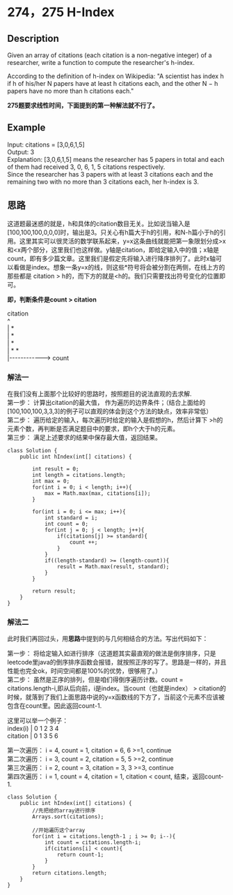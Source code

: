 # 274，275  H-Index

## Description

Given an array of citations (each citation is a non-negative integer) of a researcher, write a function to compute the researcher's h-index.

According to the definition of h-index on Wikipedia: "A scientist has index h if h of his/her N papers have at least h citations each, and the other N − h papers have no more than h citations each."


**275题要求线性时间，下面提到的第一种解法就不行了。**

## Example

Input: citations = [3,0,6,1,5]  
Output: 3   
Explanation: [3,0,6,1,5] means the researcher has 5 papers in total and each of them had received 3, 0, 6, 1, 5 citations respectively.   
Since the researcher has 3 papers with at least 3 citations each and the remaining two with no more than 3 citations each, her h-index is 3.  

## 思路

这道题最迷惑的就是，h和具体的citation数目无关。比如说当输入是[100,100,100,0,0,0]时，输出是3。只关心有h篇大于h的引用，和N-h篇小于h的引用。这里其实可以很灵活的数学联系起来，y=x这条曲线就能把第一象限划分成>x和<x两个部分，这里我们也这样做。y轴是citation，即给定输入中的值；x轴是count，即有多少篇文章。这里我们是假定先将输入进行降序排列了。此时x轴可以看做是index。想象一条y=x的线，则这些*符号将会被分割在两侧，在线上方的 那些都是 citation > h的，而下方的就是<h的。我们只需要找出符号变化的位置即可。

**即，判断条件是count > citation**

citation  
^   
| *  
|  *   
|    *  
|      *  *  
|------------> count


### 解法一

在我们没有上面那个比较好的思路时，按照题目的说法直观的去求解.  
第一步： 计算出citation的最大值， 作为遍历的边界条件；（结合上面给的[100,100,100,3,3,3]的例子可以直观的体会到这个方法的缺点，效率非常低）  
第二步： 遍历给定的输入，每次遍历时给定的输入是假想的h，然后计算下 >h的元素个数，再判断是否满足题目中的要求，即h个大于h的元素。  
第三步： 满足上述要求的结果中保存最大值，返回结果。  

	class Solution {
	    public int hIndex(int[] citations) {
	        
	        int result = 0;
	        int length = citations.length;
	        int max = 0;
	        for(int i = 0; i < length; i++){
	            max = Math.max(max, citations[i]);
	        }
	        
	        for(int i = 0; i <= max; i++){
	            int standard = i;
	            int count = 0;
	            for(int j = 0; j < length; j++){
	                if(citations[j] >= standard){
	                    count ++;
	                }
	            }
	            if((length-standard) >= (length-count)){
	                result = Math.max(result, standard);
	            }
	        }
	        
	        return result;
	    }
	}


### 解法二

此时我们再回过头，用**思路**中提到的与几何相结合的方法。写出代码如下：

第一步： 将给定输入如进行排序（这道题其实最直观的做法是倒序排序，只是leetcode里java的倒序排序函数会报错，就按照正序的写了。思路是一样的，并且性能也完全ok，时间空间都是100%的优势，很够用了。）    
第二步： 虽然是正序的排列，但是咱们得倒序遍历计数。count = citations.length-i,即从后向前，i是index。当count（也就是index） > citation的时候，就落到了我们上面思路中说的y=x函数线的下方了，当前这个元素不应该被包含在count里。因此返回count-1.  

这里可以举一个例子：    
index(i) |  0  1  2  3  4  
citation |  0  1  3  5  6  

第一次遍历：  i = 4, count = 1, citation = 6, 6 >=1, continue  
第二次遍历：  i = 3, count = 2, citation = 5, 5 >=2, continue  
第三次遍历：  i = 2, count = 3, citation = 3, 3 >=3, continue  
第四次遍历：  i = 1, count = 4, citation = 1, citation < count, 结束，返回count-1.  


	class Solution {
	    public int hIndex(int[] citations) {
	        //先把给的array进行排序
	        Arrays.sort(citations); 

	        //开始遍历这个array
	        for(int i = citations.length-1 ; i >= 0; i--){
	            int count = citations.length-i;
	            if(citations[i] < count){
	                return count-1;
	            }
	        }
	        return citations.length;
	    }
	}